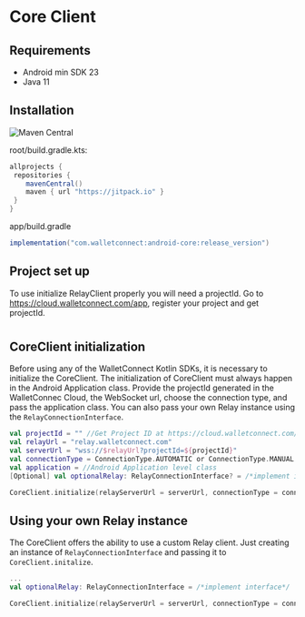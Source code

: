 # Core Client

## Requirements

* Android min SDK 23
* Java 11

## Installation

![Maven Central](https://img.shields.io/maven-central/v/com.walletconnect/android-core)

root/build.gradle.kts:

```gradle
allprojects {
 repositories {
    mavenCentral()
    maven { url "https://jitpack.io" }
 }
}
```

app/build.gradle

```gradle
implementation("com.walletconnect:android-core:release_version")
```

## Project set up

To use initialize RelayClient properly you will need a projectId. Go to https://cloud.walletconnect.com/app, register your project and get projectId.

#
## CoreClient initialization

Before using any of the WalletConnect Kotlin SDKs, it is necessary to initialize the CoreClient. The initialization of CoreClient must always happen in the Android Application class. Provide the projectId generated in the WalletConnec Cloud, the WebSocket url, choose the connection type, and pass the application class. You can also pass your own Relay instance using the `RelayConnectionInterface`.

```kotlin
val projectId = "" //Get Project ID at https://cloud.walletconnect.com/
val relayUrl = "relay.walletconnect.com"
val serverUrl = "wss://$relayUrl?projectId=${projectId}"
val connectionType = ConnectionType.AUTOMATIC or ConnectionType.MANUAL
val application = //Android Application level class
[Optional] val optionalRelay: RelayConnectionInterface? = /*implement interface*/

CoreClient.initialize(relayServerUrl = serverUrl, connectionType = connectionType, application = application, relay = optionalRelay)
```

## Using your own Relay instance
The CoreClient offers the ability to use a custom Relay client. Just creating an instance of `RelayConnectionInterface` and passing it to `CoreClient.initalize`. 

```kotlin
...
val optionalRelay: RelayConnectionInterface = /*implement interface*/

CoreClient.initialize(relayServerUrl = serverUrl, connectionType = connectionType, application = application, relay = optionalRelay)
```